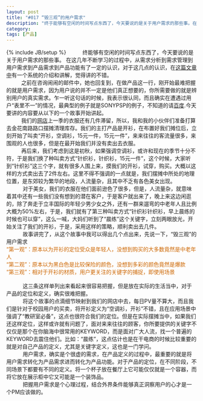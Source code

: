 ```yaml
---
layout: post
title: "#017 “毁三观”的用户需求"
description: "终于能够有空闲的时间写点东西了，今天要说的是关于用户需求的那些事。在这几年不断学习的过程中，从需求分析到需求管理到用户需求到产品需求到产品功能有了一定的认识，对于这几点的认识，在这篇文章中有一个系统的介绍和讲解，觉得讲的不错。"
category: 
tags: [产品]
---
```

{% include JB/setup %}
&nbsp;&nbsp;&nbsp;&nbsp;&nbsp;&nbsp;&nbsp;&nbsp;&nbsp;&nbsp;终能够有空闲的时间写点东西了，今天要说的是关于用户需求的那些事。
在这几年不断学习的过程中，从需求分析到需求管理到用户需求到产品需求到产品功能有了一定的认识，对于这几点的认识，在<a href="http://iamsujie.com/category/1000/" target="_blank">这篇文章中</a>有一个系统的介绍和讲解，觉得讲的不错。
<br>
&nbsp;&nbsp;&nbsp;&nbsp;&nbsp;&nbsp;&nbsp;&nbsp;&nbsp;&nbsp;之前在咨询闹闹的邮件中，她也回复到，在做产品这一行，刚开始最难把握的就是用户需求，因为用户说的并不一定是他们真正想要的，你所需要做的就是辨别用户的真实需求。乍一听这句话的时候，我表示很认同，而且确实在遭遇过用户“表里不一”的情况，最典型的例子就是SONYPSP的例子，不知道的请<a href="http://baidu.com" target="_blank" >百度</a>.今天要讲的内容要从以下的一个故事开始讲起。<br>
&nbsp;&nbsp;&nbsp;&nbsp;&nbsp;&nbsp;&nbsp;&nbsp;&nbsp;&nbsp;我们的<a href="http://uni-cxy.taobao.com" target="_blank">网店</a>上一季的衣服还有几件滞留，所以，我和我的小伙伴们准备打算去金花南路路口摆摊清理库存。我们的主打产品是开衫，在布置好我们摊位后，立刻开始了叫卖“开衫，空调衫，15元一件，15元一件”，来来往往的客流量很多，来围观的人也很多，但是在最开始我们并没有卖出去衣服。
<br>
&nbsp;&nbsp;&nbsp;&nbsp;&nbsp;&nbsp;&nbsp;&nbsp;&nbsp;&nbsp;再后来，我们考虑到这是初秋，如果强调空调衫，或许和现在的季节十分不符，于是我们换了种叫卖方式“针织衫，针织衫，15元一件”，这个时候，大家听到“针织衫”这三个字，就有很多人围上来，摸我们的开衫，试穿，购买。大概以这样的方式卖出去了2件左右。这里不得不强调的一点就是，我们摆摊中所处的地理位置，是东郊较为繁华的地段，人流量杂，且其中不乏有各色美女出现。
<br>
&nbsp;&nbsp;&nbsp;&nbsp;&nbsp;&nbsp;&nbsp;&nbsp;&nbsp;&nbsp;&nbsp;对于美女，我们的衣服在他们面前逊色了很多，但是，人流量杂，就意味着其中还有一些我们没有想到的潜在客户，于是客户就出来了，晚上来这边闲逛的，除了奔走于立丰国际的年轻少男少女之外，还有一群来遛弯的中老年人且比例大概为50%左右，于是，我们就有了第三种叫卖方式“针织衫针织衫，早上晨练的时候也可以穿”，这么一喊，大妈们听到了“晨练”这个关键字，立刻两眼放光，开始关注了我们的开衫，于是，采用这样的策略，顺利卖出去几件。
<br>
&nbsp;&nbsp;&nbsp;&nbsp;&nbsp;&nbsp;&nbsp;&nbsp;&nbsp;&nbsp;&nbsp;故事讲完了，从这个故事中我可以得出几个点出来，先说一下，“毁三观”的用户需求<br>
	<font color="CD6600">“第一观”：原本以为开衫的定位受众是年轻人，没想到购买的大多数竟然是中老年人</font><br>
	<font color="CD6600">“第二观”：原本以为黑白色是比较保险的颜色，没想到多彩的颜色竟然是爆款</font><br>
	<font color="CD6600">“第三观”：相对于开衫的材质，用户更关注的关键字的捕捉，即使用场景</font><br>
<br>
&nbsp;&nbsp;&nbsp;&nbsp;&nbsp;&nbsp;&nbsp;&nbsp;&nbsp;&nbsp;&nbsp;这三条这样单列出来看起来很容易把握，但是放在实际的生活当中，对于产品的定位和定义，确实很难把握。
<br>
&nbsp;&nbsp;&nbsp;&nbsp;&nbsp;&nbsp;&nbsp;&nbsp;&nbsp;&nbsp;&nbsp;将这个故事的点滴细节映射到我们的网店中去，每日PV量不算大，而且我们是针对于校园用户的买卖，将开衫定义为“空调衫，开衫”不错，且在应用场景中强调了“教研室必备”，这点也很符合我们的定位。但是在实际摆摊当中，如果我们还这样定位，这样或许就有问题了，面对来来往往的顾客，你所要提供的关键字不仅仅是那个在你脑海中很常用的KEYWORD，而是面对广大人流，找一个普遍的KEYWORD去震住他们。比如：“晨练”，这点估计也是在干电商的时候比较重要的就是对自己产品的定义，尤其是关键字定义，这也是一门学问。<br>
&nbsp;&nbsp;&nbsp;&nbsp;&nbsp;&nbsp;&nbsp;&nbsp;&nbsp;&nbsp;&nbsp;用户需求，确实是个很虚的需求，在产品定义的过程中，最重要的就是将用户需求转化为产品需求进而转化为产品功能。对于产品的定位，在不同阶段，不同场景下都要有不同的定义。将一个杯子放在餐厅上它可能仅仅就是一个容器，而将它放在展示柜中它又可能是一个装饰品。<br>
&nbsp;&nbsp;&nbsp;&nbsp;&nbsp;&nbsp;&nbsp;&nbsp;&nbsp;&nbsp;&nbsp;把握用户需求是个心理过程，结合外界条件能够真正洞察用户的心才是一个PM应该做的。<br>
